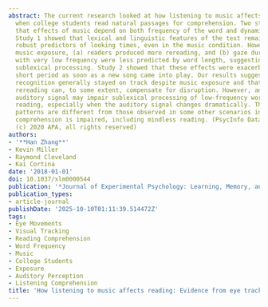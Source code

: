 ```yaml
---
abstract: The current research looked at how listening to music affects eye movements
  when college students read natural passages for comprehension. Two studies found
  that effects of music depend on both frequency of the word and dynamics of the music.
  Study 1 showed that lexical and linguistic features of the text remained highly
  robust predictors of looking times, even in the music condition. However, under
  music exposure, (a) readers produced more rereading, and (b) gaze duration on words
  with very low frequency were less predicted by word length, suggesting disrupted
  sublexical processing. Study 2 showed that these effects were exacerbated for a
  short period as soon as a new song came into play. Our results suggested that word
  recognition generally stayed on track despite music exposure and that extensive
  rereading can, to some extent, compensate for disruption. However, an irrelevant
  auditory signal may impair sublexical processing of low-frequency words during first-pass
  reading, especially when the auditory signal changes dramatically. These eye movement
  patterns are different from those observed in some other scenarios in which reading
  comprehension is impaired, including mindless reading. (PsycInfo Database Record
  (c) 2020 APA, all rights reserved)
authors:
- '**Han Zhang**'
- Kevin Miller
- Raymond Cleveland
- Kai Cortina
date: '2018-01-01'
doi: 10.1037/xlm0000544
publication: '*Journal of Experimental Psychology: Learning, Memory, and Cognition*'
publication_types:
- article-journal
publishDate: '2025-10-10T01:11:39.514472Z'
tags:
- Eye Movements
- Visual Tracking
- Reading Comprehension
- Word Frequency
- Music
- College Students
- Exposure
- Auditory Perception
- Listening Comprehension
title: 'How listening to music affects reading: Evidence from eye tracking'
---
```

